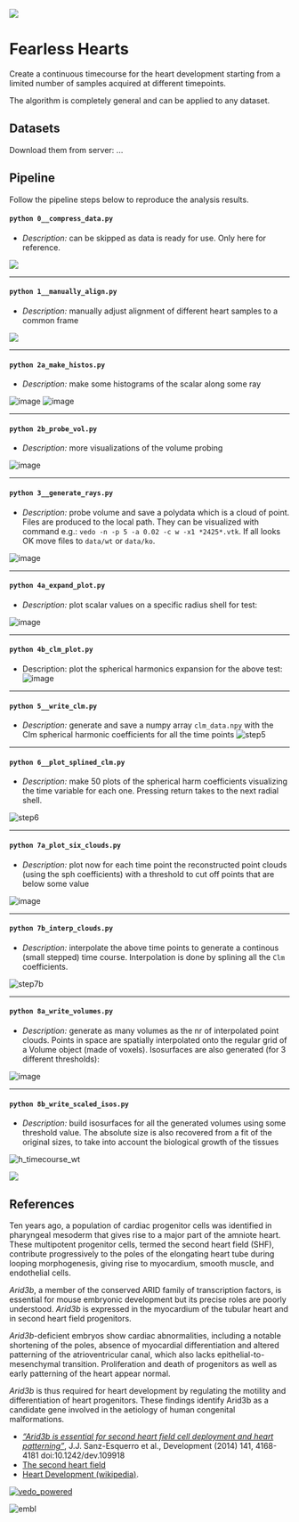 
![](https://user-images.githubusercontent.com/32848391/94369891-ad9d9680-00ec-11eb-8efc-960416a5a0d0.png)

# Fearless Hearts

Create a continuous timecourse for the heart development starting from a limited number of samples acquired at different timepoints.

The algorithm is completely general and can be applied to any dataset.


## Datasets

Download them from server: ...


## Pipeline

Follow the pipeline steps below to reproduce the analysis results.


#### `python 0__compress_data.py`
- _Description:_ can be skipped as data is ready for use. Only here for reference.

![](https://user-images.githubusercontent.com/32848391/94371727-f2c7c580-00f8-11eb-8175-98cd60b0d0cd.png)

---
#### `python 1__manually_align.py`
- _Description:_ manually adjust alignment of different heart samples to a common frame

![](https://user-images.githubusercontent.com/32848391/94369906-c0b06680-00ec-11eb-916a-29e0556bc937.png)

---
#### `python 2a_make_histos.py`
- _Description:_ make some histograms of the scalar along some ray

![image](https://user-images.githubusercontent.com/32848391/94369915-c9a13800-00ec-11eb-86e0-0429198c392a.png)
![image](https://user-images.githubusercontent.com/32848391/94370309-86949400-00ef-11eb-9b21-d4163de78c8f.png)

---
#### `python 2b_probe_vol.py`
- _Description:_ more visualizations of the volume probing

![image](https://user-images.githubusercontent.com/32848391/94370391-11758e80-00f0-11eb-84b9-828b9d523a9d.png)

---
#### `python 3__generate_rays.py`
- _Description:_ probe volume and save a polydata which is a cloud of point. Files are produced to the local path. They can be visualized with command e.g.:
`vedo -n -p 5 -a 0.02 -c w -x1 *2425*.vtk`. If all looks OK move files to `data/wt` or `data/ko`.

![image](https://user-images.githubusercontent.com/32848391/94370678-a2009e80-00f1-11eb-99a7-7dcf8b7582ef.png)


---
#### `python 4a_expand_plot.py`
- _Description:_ plot scalar values on a specific radius shell for test:

![image](https://user-images.githubusercontent.com/32848391/94370795-569ac000-00f2-11eb-94ea-506aa02bd978.png)

---
#### `python 4b_clm_plot.py`
- Description: plot the spherical harmonics expansion for the above test:
![image](https://user-images.githubusercontent.com/32848391/94370869-c610af80-00f2-11eb-9828-5c36edade1ac.png)

---
#### `python 5__write_clm.py`
- _Description:_ generate and save a numpy array `clm_data.npy` with the Clm spherical harmonic coefficients for all the time points
![step5](https://user-images.githubusercontent.com/32848391/94371848-bc3e7a80-00f9-11eb-8f07-16075893844e.gif)


---
#### `python 6__plot_splined_clm.py`
- _Description:_ make 50 plots of the spherical harm coefficients visualizing the time variable for each one. Pressing return takes to the next radial shell.

![step6](https://user-images.githubusercontent.com/32848391/94371751-1ee34680-00f9-11eb-9aaf-ce93ca54efc4.gif)


---
#### `python 7a_plot_six_clouds.py`
- _Description:_ plot now for each time point the reconstructed point clouds (using the sph coefficients) with a threshold to cut off points that are below some value

![image](https://user-images.githubusercontent.com/32848391/94371614-14747d00-00f8-11eb-8760-1e1c288df60e.png)


---
#### `python 7b_interp_clouds.py`
- _Description:_ interpolate the above time points to generate a continous (small stepped) time course. Interpolation is done by splining all the `Clm` coefficients.

![step7b](https://user-images.githubusercontent.com/32848391/94372187-00327f00-00fc-11eb-88b2-dd8f5dbdff51.gif)


---
#### `python 8a_write_volumes.py`
- _Description:_ generate as many volumes as the nr of interpolated point clouds. Points in space are spatially interpolated onto the regular grid of a Volume object (made of voxels). Isosurfaces are also generated (for 3 different thresholds):

![image](https://user-images.githubusercontent.com/32848391/94372279-88b11f80-00fc-11eb-859f-ba25085c87eb.png)


---
#### `python 8b_write_scaled_isos.py`
- _Description:_ build isosurfaces for all the generated volumes using some threshold value. The absolute size is also recovered from a fit of the original sizes, to take into account the biological growth of the tissues

![h_timecourse_wt](https://user-images.githubusercontent.com/32848391/94372352-f4938800-00fc-11eb-84e8-9804aae3c27c.gif)

![](https://user-images.githubusercontent.com/32848391/94369930-e5a4d980-00ec-11eb-980c-9b012cc821c4.png)


## References

Ten years ago, a population of cardiac progenitor cells was identified
 in pharyngeal mesoderm that gives rise to a major part of the amniote heart.
 These multipotent progenitor cells, termed the second heart field (SHF),
 contribute progressively to the poles of the elongating heart tube during
  looping morphogenesis, giving rise to myocardium, smooth muscle, and endothelial cells.

_Arid3b_, a member of the conserved ARID family of transcription
factors, is essential for mouse embryonic development but its precise
roles are poorly understood.
_Arid3b_ is expressed in the myocardium of the tubular heart and in second heart field
progenitors.

_Arid3b_-deficient embryos show cardiac abnormalities,
including a notable shortening of the poles, absence of myocardial
differentiation and altered patterning of the atrioventricular canal,
which also lacks epithelial-to-mesenchymal transition.
Proliferation and death of progenitors as well as early patterning of the heart
appear normal.

_Arid3b_ is thus required for heart development by regulating
the motility and differentiation of heart progenitors. These findings
identify Arid3b as a candidate gene involved in the aetiology of human
congenital malformations.

- _[“Arid3b is essential for second heart field cell deployment and heart patterning”](https://dev.biologists.org/content/141/21/4168)_, J.J. Sanz-Esquerro et al., Development (2014) 141, 4168-4181 doi:10.1242/dev.109918
- [The second heart field](https://pubmed.ncbi.nlm.nih.gov/22449840/)
- [Heart Development (wikipedia)](https://en.wikipedia.org/wiki/Heart_development).



[![vedo_powered](https://user-images.githubusercontent.com/32848391/94372929-13e0e400-0102-11eb-938c-bc0274d57108.png)](https://github.com/marcomusy/vedo)

![embl](https://user-images.githubusercontent.com/32848391/94371851-c3658880-00f9-11eb-9c2a-d418adb93d59.gif)



